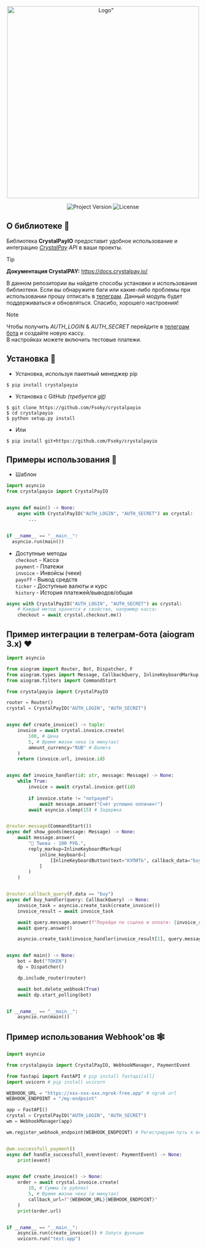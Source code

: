 <p align="center">
      <a href="https://imgur.com/9t3fDgT"><img src="https://i.imgur.com/9t3fDgT.png" title=Logo" width="500"/></a>
</p>

<p align="center">
    <img src="https://img.shields.io/badge/Version-1.0.5-blueviolet" alt="Project Version">
    <img src="https://img.shields.io/badge/License-MIT-success" alt="License">
</p>

## О библиотеке 💙
Библиотека **CrystalPayIO** предоставит удобное использование и интеграцию _[CrystalPay](https://crystalpay.io/) API_ в ваши проекты.

> [!TIP]
> **Документация CrystalPAY:** https://docs.crystalpay.io/

В данном репозитории вы найдете способы установки и использования библиотеки.
Если вы обнаружите баги или какие-либо проблемы при использовании прошу отписать в [телеграм](https://t.me/fsoky_community). Данный модуль будет поддерживаться и обновляться. Спасибо, хорошего настроения!
> [!NOTE]
> Чтобы получить _AUTH_LOGIN_ & _AUTH_SECRET_ перейдите в [телеграм бота](https://t.me/CrystalPAY_bot) и создайте новую кассу. \
> В настройках можете включить тестовые платежи.

## Установка 🧡
- Установка, используя пакетный менеджер pip
```
$ pip install crystalpayio
```
- Установка с GitHub *(требуется [git](https://git-scm.com/downloads))*
```
$ git clone https://github.com/Fsoky/crystalpayio
$ cd crystalpayio
$ python setup.py install
```
- Или
```
$ pip install git+https://github.com/Fsoky/crystalpayio
```

## Примеры использования 💜
- Шаблон
```py
import asyncio
from crystalpayio import CrystalPayIO


async def main() -> None:
    async with CrystalPayIO("AUTH_LOGIN", "AUTH_SECRET") as crystal:
        ...


if __name__ == "__main__":
  asyncio.run(main())
```
- Доступные методы \
    `checkout` - Касса \
    `payment` - Платежи \
    `invoice` - Инвойсы (чеки) \
    `payoff` - Вывод средств \
    `ticker` - Доступные валюты и курс \
    `history` - История платежей/выводов/общая
```py
async with CrystalPayIO("AUTH_LOGIN", "AUTH_SECRET") as crystal:
    # Каждый метод хранится в свойстве, например касса:
    checkout = await crystal.checkout.me()
```

## Пример интеграции в телеграм-бота (aiogram 3.x) ❤
```py
import asyncio

from aiogram import Router, Bot, Dispatcher, F
from aiogram.types import Message, CallbackQuery, InlineKeyboardMarkup, InlineKeyboardButton
from aiogram.filters import CommandStart

from crystalpayio import CrystalPayIO

router = Router()
crystal = CrystalPayIO("AUTH_LOGIN", "AUTH_SECRET")


async def create_invoice() -> tuple:
    invoice = await crystal.invoice.create(
        100, # Цена
        5, # Время жизни чека (в минутах)
        amount_currency="RUB" # Валюта
    )
    return (invoice.url, invoice.id)


async def invoice_handler(id: str, message: Message) -> None:
    while True:
        invoice = await crystal.invoice.get(id)
        
        if invoice.state != "notpayed":
            await message.answer("Счёт успешно оплачен!")
        await asyncio.sleep(15) # Задержка


@router.message(CommandStart())
async def show_goods(message: Message) -> None:
    await message.answer(
        "🎃 Тыква - 100 РУБ.",
        reply_markup=InlineKeyboardMarkup(
            inline_keyboard=[
                [InlineKeyboardButton(text="КУПИТЬ", callback_data="buy")]
            ]
        )
    )


@router.callback_query(F.data == "buy")
async def buy_handler(query: CallbackQuery) -> None:
    invoice_task = asyncio.create_task(create_invoice())
    invoice_result = await invoice_task

    await query.message.answer(f"Перейди по ссылке и оплати: {invoice_result[0]}")
    await query.answer()

    asyncio.create_task(invoice_handler(invoice_result[1], query.message))


async def main() -> None:
    bot = Bot("TOKEN")
    dp = Dispatcher()

    dp.include_router(router)

    await bot.delete_webhook(True)
    await dp.start_polling(bot)


if __name__ == "__main__":
    asyncio.run(main())
```

## Пример использования Webhook'ов 🕸
```py
import asyncio

from crystalpayio import CrystalPayIO, WebhookManager, PaymentEvent

from fastapi import FastAPI # pip install fastapi[all]
import uvicorn # pip install uvicorn

WEBHOOK_URL = "https://xxx-xxx-xxx.ngrok-free.app" # ngrok url
WEBHOOK_ENDPOINT = "/my-endpoint"

app = FastAPI()
crystal = CrystalPayIO("AUTH_LOGIN", "AUTH_SECRET")
wm = WebhookManager(app)

wm.register_webhook_endpoint(WEBHOOK_ENDPOINT) # Регистрируем путь к вебхуку


@wm.successfull_payment()
async def handle_successfull_event(event: PaymentEvent) -> None:
    print(event)


async def create_invoice() -> None:
    order = await crystal.invoice.create(
        10, # Сумма (в рублях)
        5, # Время жизни чека (в минутах)
        callback_url=f"{WEBHOOK_URL}{WEBHOOK_ENDPOINT}"
    )
    print(order.url)


if __name__ == "__main__":
    asyncio.run(create_invoice()) # Запуск функции
    uvicorn.run("test:app")
```